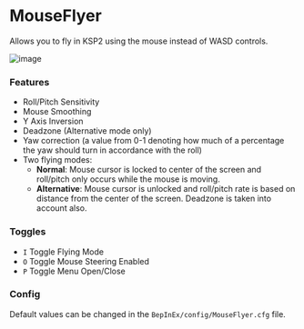 # MouseFlyer
Allows you to fly in KSP2 using the mouse instead of WASD controls.


![image](https://github.com/Loki-Lokster/MouseFlyer/assets/1657477/87bf4adb-7c2f-4b5b-ba26-ca19598e883e)



### Features
- Roll/Pitch Sensitivity
- Mouse Smoothing
- Y Axis Inversion
- Deadzone (Alternative mode only)
- Yaw correction (a value from 0-1 denoting how much of a percentage the yaw should turn in accordance with the roll)
- Two flying modes:
    - **Normal**: Mouse cursor is locked to center of the screen and roll/pitch only occurs while the mouse is moving.
    - **Alternative**: Mouse cursor is unlocked and roll/pitch rate is based on distance from the center of the screen. Deadzone is taken into account also.



### Toggles
- `I` Toggle Flying Mode
- `O` Toggle Mouse Steering Enabled
- `P` Toggle Menu Open/Close


### Config
Default values can be changed in the `BepInEx/config/MouseFlyer.cfg` file.
